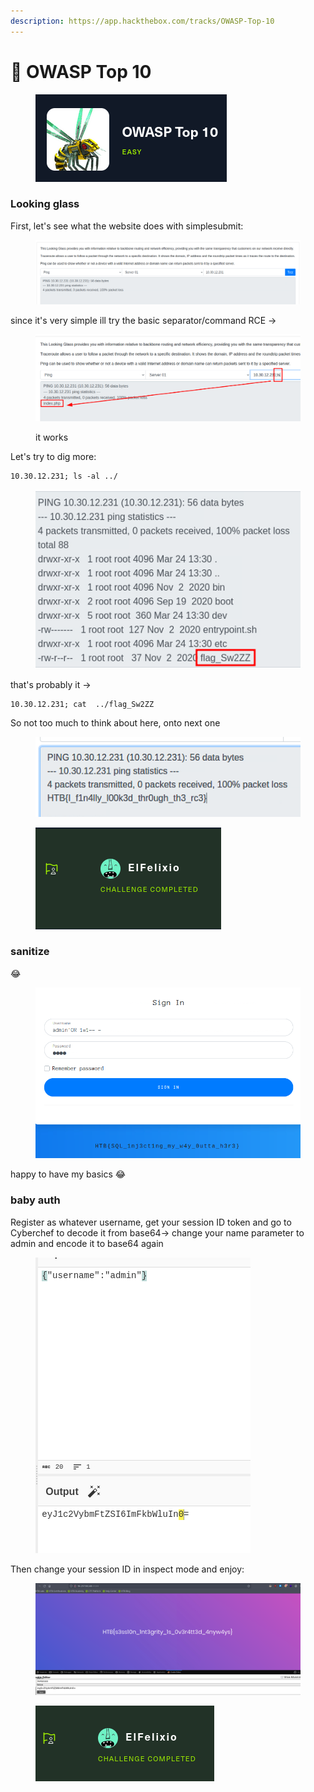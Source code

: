 ```yaml
---
description: https://app.hackthebox.com/tracks/OWASP-Top-10
---
```


# 🐝 OWASP Top 10

<figure><img src="../../../.gitbook/assets/image (21) (1) (1) (1).png" alt=""><figcaption></figcaption></figure>

### Looking glass

First, let's see what the website does with simplesubmit:

<figure><img src="../../../.gitbook/assets/image (22) (1).png" alt=""><figcaption></figcaption></figure>

since it's very simple ill try the basic separator/command RCE ->

<figure><img src="../../../.gitbook/assets/image (23) (1).png" alt=""><figcaption><p>it works</p></figcaption></figure>

Let's try to dig more:

```
10.30.12.231; ls -al ../
```

<figure><img src="../../../.gitbook/assets/image (24) (1).png" alt=""><figcaption></figcaption></figure>

that's probably it ->

```
10.30.12.231; cat  ../flag_Sw2ZZ
```

So not too much to think about here, onto next one&#x20;

<figure><img src="../../../.gitbook/assets/image (25) (1).png" alt=""><figcaption></figcaption></figure>

<figure><img src="../../../.gitbook/assets/image (26) (1).png" alt=""><figcaption></figcaption></figure>

### sanitize

:joy:

<figure><img src="../../../.gitbook/assets/image (27) (1).png" alt=""><figcaption></figcaption></figure>

happy to have my basics :joy:

### baby auth

Register as whatever username, get your session ID token and go to Cyberchef to decode it from base64-> change your name parameter to admin and encode it to base64 again

<figure><img src="../../../.gitbook/assets/image (29) (1).png" alt=""><figcaption></figcaption></figure>

Then change your session ID in inspect mode and enjoy:

<figure><img src="../../../.gitbook/assets/image (28) (1).png" alt=""><figcaption></figcaption></figure>

<figure><img src="../../../.gitbook/assets/image (30) (1).png" alt=""><figcaption></figcaption></figure>
